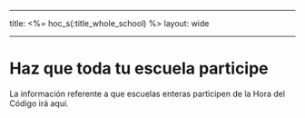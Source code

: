 * * *

title: <%= hoc_s(:title_whole_school) %> layout: wide

* * *

# Haz que toda tu escuela participe

La información referente a que escuelas enteras participen de la Hora del Código irá aquí.